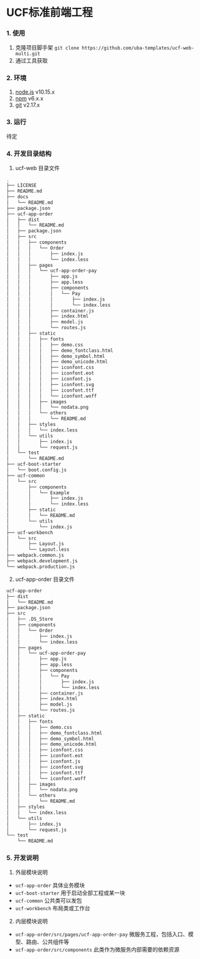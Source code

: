 # UCF标准前端工程

### 1. 使用

1. 克隆项目脚手架 `git clone https://github.com/uba-templates/ucf-web-multi.git`
2. 通过工具获取

### 2. 环境

1. [node.js](https://nodejs.org/en/download/) v10.15.x
2. [npm](https://www.npmjs.com/) v6.x.x
3. [git](https://git-scm.com/) v2.17.x

### 3. 运行

待定

### 4. 开发目录结构

1. ucf-web 目录文件

```bash
.
├── LICENSE
├── README.md
├── docs
│   └── README.md
├── package.json
├── ucf-app-order
│   ├── dist
│   │   └── README.md
│   ├── package.json
│   ├── src
│   │   ├── components
│   │   │   └── Order
│   │   │       ├── index.js
│   │   │       └── index.less
│   │   ├── pages
│   │   │   └── ucf-app-order-pay
│   │   │       ├── app.js
│   │   │       ├── app.less
│   │   │       ├── components
│   │   │       │   └── Pay
│   │   │       │       ├── index.js
│   │   │       │       └── index.less
│   │   │       ├── container.js
│   │   │       ├── index.html
│   │   │       ├── model.js
│   │   │       └── routes.js
│   │   ├── static
│   │   │   ├── fonts
│   │   │   │   ├── demo.css
│   │   │   │   ├── demo_fontclass.html
│   │   │   │   ├── demo_symbol.html
│   │   │   │   ├── demo_unicode.html
│   │   │   │   ├── iconfont.css
│   │   │   │   ├── iconfont.eot
│   │   │   │   ├── iconfont.js
│   │   │   │   ├── iconfont.svg
│   │   │   │   ├── iconfont.ttf
│   │   │   │   └── iconfont.woff
│   │   │   ├── images
│   │   │   │   └── nodata.png
│   │   │   └── others
│   │   │       └── README.md
│   │   ├── styles
│   │   │   └── index.less
│   │   └── utils
│   │       ├── index.js
│   │       └── request.js
│   └── test
│       └── README.md
├── ucf-boot-starter
│   └── boot.config.js
├── ucf-common
│   └── src
│       ├── components
│       │   └── Example
│       │       ├── index.js
│       │       └── index.less
│       ├── static
│       │   └── README.md
│       └── utils
│           └── index.js
├── ucf-workbench
│   └── src
│       ├── Layout.js
│       └── Layout.less
├── webpack.common.js
├── webpack.development.js
└── webpack.production.js
```

2. ucf-app-order 目录文件

```bash
ucf-app-order
├── dist
│   └── README.md
├── package.json
├── src
│   ├── .DS_Store
│   ├── components
│   │   └── Order
│   │       ├── index.js
│   │       └── index.less
│   ├── pages
│   │   └── ucf-app-order-pay
│   │       ├── app.js
│   │       ├── app.less
│   │       ├── components
│   │       │   └── Pay
│   │       │       ├── index.js
│   │       │       └── index.less
│   │       ├── container.js
│   │       ├── index.html
│   │       ├── model.js
│   │       └── routes.js
│   ├── static
│   │   ├── fonts
│   │   │   ├── demo.css
│   │   │   ├── demo_fontclass.html
│   │   │   ├── demo_symbol.html
│   │   │   ├── demo_unicode.html
│   │   │   ├── iconfont.css
│   │   │   ├── iconfont.eot
│   │   │   ├── iconfont.js
│   │   │   ├── iconfont.svg
│   │   │   ├── iconfont.ttf
│   │   │   └── iconfont.woff
│   │   ├── images
│   │   │   └── nodata.png
│   │   └── others
│   │       └── README.md
│   ├── styles
│   │   └── index.less
│   └── utils
│       ├── index.js
│       └── request.js
└── test
    └── README.md
```

### 5. 开发说明

1. 外层模块说明

- `ucf-app-order` 具体业务模块
- `ucf-boot-starter` 用于启动全部工程或某一块
- `ucf-common` 公共类可以发包
- `ucf-workbench` 布局类或工作台

2. 内层模块说明

- `ucf-app-order/src/pages/ucf-app-order-pay` 微服务工程，包括入口、模型、路由、公共组件等
- `ucf-app-order/src/components` 此类作为微服务内部需要的依赖资源